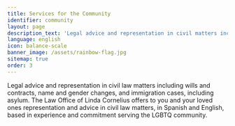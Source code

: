 ```yaml
---
title: Services for the Community
identifier: community
layout: page
description_text: 'Legal advice and representation in civil matters including wills and contracts, name and gender change cases,  and immigration cases, including asylum. The Law Office of Linda Cornelius is committed to serving the Spanish speaking LGBTQ community in Maryland.'
language: english
icon: balance-scale
banner_image: /assets/rainbow-flag.jpg
sitemap: true
order: 3
---
```



Legal advice and representation in civil law matters including wills and contracts, name and gender changes, and immigration cases, including asylum. The Law Office of Linda Cornelius offers to you and your loved ones representation and advice in civil law matters, in Spanish and English, based in experience and commitment serving the LGBTQ community.